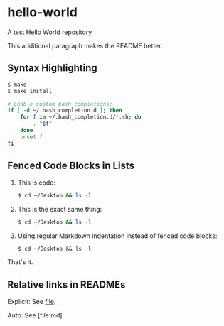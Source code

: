 hello-world
===========

A test Hello World repository

This additional paragraph makes the README better.


Syntax Highlighting
-------------------

```bash
$ make
$ make install

# Enable custom bash completions:
if [ -d ~/.bash_completion.d ]; then
    for f in ~/.bash_completion.d/*.sh; do
        . "$f"
    done
    unset f
fi
```


Fenced Code Blocks in Lists
---------------------------

1.  This is code:

    ```bash
    $ cd ~/Desktop && ls -l
    ```

2.  This is the exact same thing:

    ```bash
    $ cd ~/Desktop && ls -l
    ```

3.  Using regular Markdown indentation instead of fenced code blocks:

        $ cd ~/Desktop && ls -l

That's it.


Relative links in READMEs
-------------------------

Explicit: See [file](file.md).

Auto: See [file.md].
